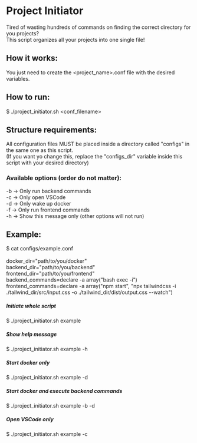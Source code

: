 # Project Initiator
Tired of wasting hundreds of commands on finding the correct directory for you projects?<br />
This script organizes all your projects into one single file!<br />

## How it works:
You just need to create the <project_name>.conf file with the desired variables.

## How to run:
$ ./project_initiator.sh <conf_filename>

## Structure requirements:
All configuration files MUST be placed inside a directory called "configs" in the same one as this script.<br />
(If you want yo change this, replace the "configs_dir" variable inside this script with your desired directory)


### Available options (order do not matter):
 -b -> Only run backend commands<br />
 -c -> Only open VSCode<br />
 -d -> Only wake up docker<br />
 -f -> Only run frontend commands<br />
 -h -> Show this message only (other options will not run)<br />

## Example:
$ cat configs/example.conf<br />
<br />
docker_dir="path/to/you/docker"<br />
backend_dir="path/to/you/backend"<br />
frontend_dir="path/to/you/frontend"<br />
backend_commands=declare -a array("bash exec -i")<br />
frontend_commands=declare -a array("npm start", "npx tailwindcss -i ./tailwind_dir/src/input.css -o ./tailwind_dir/dist/output.css --watch")

##### Initiate whole script
$ ./project_initiator.sh example

##### Show help message
$ ./project_initiator.sh example -h

##### Start docker only
$ ./project_initiator.sh example -d

##### Start docker and execute backend commands
$ ./project_initiator.sh example -b -d

##### Open VSCode only
$ ./project_initiator.sh example -c

